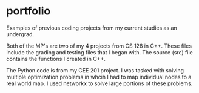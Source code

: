# portfolio
Examples of previous coding projects from my current studies as an undergrad.

Both of the MP's are two of my 4 projects from CS 128 in C++. These files include the grading and testing files that I began with. The source (src) file contains the functions I created in C++.

The Python code is from my CEE 201 project. I was tasked with solving multiple optimization problems in whcih I had to map individual nodes to a real world map. I used networkx to solve large portions of these problems.
